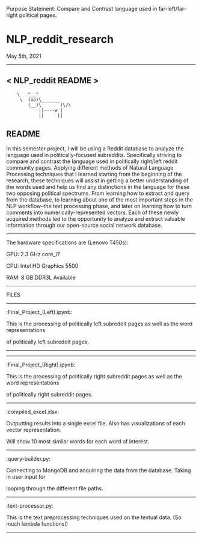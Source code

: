 Purpose Statement: Compare and Contrast language used in far-left/far-right political pages.

# NLP_reddit_research

May 5th, 2021


 ________________
< NLP_reddit README >
 ----------------
        \   ^__^
         \  (oo)\_______
            (__)\       )\/\
                ||----w |
                ||     ||

README
-------------------------------------
In this semester project, I will be using a Reddit database to analyze the language used
in politically-focused subreddits. Specifically striving to compare and contrast the language
used in politically right/left reddit community pages. Applying different methods of Natural
Language Processing techniques that I learned starting from the beginning of the research,
these techniques will assist in getting a better understanding of the words used and help
us find any distinctions in the language for these two opposing political spectrums. From
learning how to extract and query from the database, to learning about one of the most
important steps in the NLP workflow–the text processing phase, and later on learning how to
turn comments into numerically-represented vectors. Each of these newly acquired methods
led to the opportunity to analyze and extract valuable information through our open-source
social network database.

------------
The hardware specifications are (Lenovo	T450s):

GPU: 2.3 GHz core_i7

CPU: Intel HD Graphics 5500

RAM: 8 GB DDR3L Available

------------





FILES

-------------------------------------
:Final_Project_(Left).ipynb:

This is the processing of politically left subreddit pages as well as the word representations 

of politically left subreddit pages.


-------------------------------------

-------------------------------------
:Final_Project_(Right).ipynb:

This is the processing of politically right subreddit pages as well as the word representations 

of politically right subreddit pages.


-------------------------------------
:compiled_excel.xlsx:

Outputting results into a single excel file. Also has visualizations of each vector representation. 

Will show 10 most similar words for each word of interest.


-------------------------------------
:query-builder.py: 

Connecting to MongoDB and acquiring the data from the database. Taking in user input for 

looping through the different file paths.


-------------------------------------
:text-processor.py:

This is the text preprocessing techniques used on the textual data. (So much lambda functions!)

-------------------------------------
